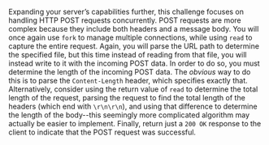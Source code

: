 Expanding your server’s capabilities further, this challenge focuses on handling HTTP POST requests concurrently.
POST requests are more complex because they include both headers and a message body.
You will once again use `fork` to manage multiple connections, while using `read` to capture the entire request.
Again, you will parse the URL path to determine the specified file, but this time instead of reading from that file, you will instead write to it with the incoming POST data.
In order to do so, you must determine the length of the incoming POST data.
The *obvious* way to do this is to parse the `Content-Length` header, which specifies exactly that.
Alternatively, consider using the return value of `read` to determine the total length of the request, parsing the request to find the total length of the headers (which end with `\r\n\r\n`), and using that difference to determine the length of the body--this seemingly more complicated algorithm may actually be easier to implement.
Finally, return just a `200 OK` response to the client to indicate that the POST request was successful.
